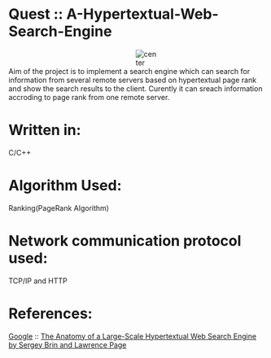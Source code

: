 # Quest :: A-Hypertextual-Web-Search-Engine
   <img src="https://github.com/saugata001/Quest/blob/master/src/data/pic.png" alt="center"  hspace="250"> 
   Aim of the project is to implement a search engine which can search for information from several remote servers based on hypertextual page rank and show the search results to the client.
   Curently it can sreach information accroding to page rank from one remote server.
   
# Written in:
   C/C++ 
# Algorithm Used:
   Ranking(PageRank Algorithm)
# Network communication protocol used:
   TCP/IP and HTTP  
# References:
   <a href="https://www.google.com">Google</a> :: <a href="http://infolab.stanford.edu/~backrub/google.html">The Anatomy of a Large-Scale Hypertextual Web Search Engine by Sergey Brin and Lawrence Page

   
